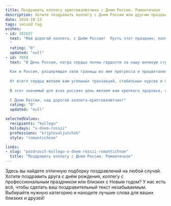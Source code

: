 ```yaml
---
title: Поздравить коллегу криптовалютчика с Днем России. Романтичное
description: Хотите поздравить коллегу с Днем России или другим праздником? Наш ИИ создаст незабываемое поздравление, а вы обязательно выделитесь среди других.  
date: 2024-10-23
tags: second tag
wishes:
- id: 101627
  text: "Мой дорогой коллега, с Днём России!  Пусть этот праздник, полный света и гордости за нашу страну,  принесёт тебе столько же радости и вдохновения, сколько блеска и стабильности в твоём мире криптовалют.  Желаю тебе, чтобы твои успехи росли так же стремительно, как курс самой перспективной монеты, а  любовь к своей профессии никогда не угасала, словно  яркая, неугасимая звезда на нашем российском небосклоне.  С праздником!
  "
  rating: "0"
  updated: "null"
- id: 7058
  text: "В День России, когда сердца полны гордости за нашу великую страну, позвольте сердечно поздравить вас, наш доблестный криптовалютчик, с этим знаменательным праздником.
  
  Как и Россия, расширяющая свои границы во имя прогресса и процветания, так и вы, покоряете цифровые просторы, стремясь к высотам финансового мира. Ваша смелость, находчивость и вера в будущее созвучны со духом нашей Родины.
  
  От всего сердца желаем вам успешных транзакций, стабильных курсов и процветания в вашей профессиональной деятельности. Пусть ваши криптовалютные активы растут с каждым днем, приумножая ваше благосостояние.
  
  В этот значимый для всех россиян день желаем вам крепкого здоровья, счастья и неиссякаемого оптимизма. Пусть каждый ваш шаг на криптовалютном рынке будет приносить вам прибыль и удовлетворение.
  
  С Днем России, наш дорогой коллега-криптовалютчик!"
  rating: "0"
  updated: "null"

selectedValues:
  recipients: "kollegu"
  holidays: "s-dnem-rossii"
  professions: "kriptovaljutchik"
  style: "romantichnoe"

links:
- slug: "pozdravit-kollegu-s-dnem-rossii-romantichnoe"
  title: "Поздравить коллегу с Днем России. Романтичное"
---
```


Здесь вы найдете отличную подборку поздравлений на любой случай.
Хотите поздравить друга с днём рождения, коллегу с профессиональным праздником или близких с Новым годом? У нас есть всё, чтобы сделать ваш поздравительный текст незабываемым. Выбирайте нужную категорию и находите лучшие слова для ваших близких и друзей!
